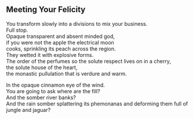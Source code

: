 Meeting Your Felicity
---------------------
You transform slowly into a divisions to mix your business.  
Full stop.  
Opaque transparent and absent minded god,  
if you were not the apple the electrical moon  
cooks, sprinkling its peach across the region.  
They wetted it with explosive forms.  
The order of the perfumes so the solute respect lives on in a cherry,  
the solute house of the heart,  
the monastic pullulation that is verdure and warm.  
  
In the opaque cinnamon eye of the wind.  
You are going to ask where are the fill?  
And the somber river banks?  
And the rain somber splattering its phemonanas and deforming them full of  
jungle and jaguar?  
